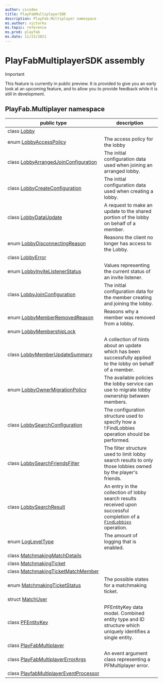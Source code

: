 ```yaml
---
author: vicodex
title: PlayFabMultiplayerSDK
description: PlayFab.Multiplayer namespace
ms.author: victorku
ms.topic: reference
ms.prod: playfab
ms.date: 11/23/2021
---
```


# PlayFabMultiplayerSDK assembly

> [!IMPORTANT]
> This feature is currently in public preview. It is provided to give you an early look at an upcoming feature, and to allow you to provide feedback while it is still in development. 

## PlayFab.Multiplayer namespace

| public type | description |
| --- | --- |
| class [Lobby](./PlayFab.Multiplayer/Lobby.md) |  |
| enum [LobbyAccessPolicy](./PlayFab.Multiplayer/LobbyAccessPolicy.md) | The access policy for the lobby |
| class [LobbyArrangedJoinConfiguration](./PlayFab.Multiplayer/LobbyArrangedJoinConfiguration.md) | The initial configuration data used when joining an arranged lobby. |
| class [LobbyCreateConfiguration](./PlayFab.Multiplayer/LobbyCreateConfiguration.md) | The initial configuration data used when creating a lobby. |
| class [LobbyDataUpdate](./PlayFab.Multiplayer/LobbyDataUpdate.md) | A request to make an update to the shared portion of the lobby on behalf of a member. |
| enum [LobbyDisconnectingReason](./PlayFab.Multiplayer/LobbyDisconnectingReason.md) | Reasons the client no longer has access to the Lobby. |
| class [LobbyError](./PlayFab.Multiplayer/LobbyError.md) |  |
| enum [LobbyInviteListenerStatus](./PlayFab.Multiplayer/LobbyInviteListenerStatus.md) | Values representing the current status of an invite listener. |
| class [LobbyJoinConfiguration](./PlayFab.Multiplayer/LobbyJoinConfiguration.md) | The initial configuration data for the member creating and joining the lobby. |
| enum [LobbyMemberRemovedReason](./PlayFab.Multiplayer/LobbyMemberRemovedReason.md) | Reasons why a member was removed from a lobby. |
| enum [LobbyMembershipLock](./PlayFab.Multiplayer/LobbyMembershipLock.md) |  |
| class [LobbyMemberUpdateSummary](./PlayFab.Multiplayer/LobbyMemberUpdateSummary.md) | A collection of hints about an update which has been successfully applied to the lobby on behalf of a member. |
| enum [LobbyOwnerMigrationPolicy](./PlayFab.Multiplayer/LobbyOwnerMigrationPolicy.md) | The available policies the lobby service can use to migrate lobby ownership between members. |
| class [LobbySearchConfiguration](./PlayFab.Multiplayer/LobbySearchConfiguration.md) | The configuration structure used to specify how a !:FindLobbies operation should be performed. |
| class [LobbySearchFriendsFilter](./PlayFab.Multiplayer/LobbySearchFriendsFilter.md) | The filter structure used to limit lobby search results to only those lobbies owned by the player's friends. |
| class [LobbySearchResult](./PlayFab.Multiplayer/LobbySearchResult.md) | An entry in the collection of lobby search results received upon successful completion of a [`FindLobbies`](./PlayFab.Multiplayer/PlayFabMultiplayer/FindLobbies.md) operation. |
| enum [LogLevelType](./PlayFab.Multiplayer/LogLevelType.md) | The amount of logging that is enabled. |
| class [MatchmakingMatchDetails](./PlayFab.Multiplayer/MatchmakingMatchDetails.md) |  |
| class [MatchmakingTicket](./PlayFab.Multiplayer/MatchmakingTicket.md) |  |
| class [MatchmakingTicketMatchMember](./PlayFab.Multiplayer/MatchmakingTicketMatchMember.md) |  |
| enum [MatchmakingTicketStatus](./PlayFab.Multiplayer/MatchmakingTicketStatus.md) | The possible states for a matchmaking ticket. |
| struct [MatchUser](./PlayFab.Multiplayer/MatchUser.md) |  |
| class [PFEntityKey](./PlayFab.Multiplayer/PFEntityKey.md) | PFEntityKey data model. Combined entity type and ID structure which uniquely identifies a single entity. |
| class [PlayFabMultiplayer](./PlayFab.Multiplayer/PlayFabMultiplayer.md) |  |
| class [PlayFabMultiplayerErrorArgs](./PlayFab.Multiplayer/PlayFabMultiplayerErrorArgs.md) | An event argument class representing a PFMultiplayer error. |
| class [PlayfabMultiplayerEventProcessor](./PlayFab.Multiplayer/PlayfabMultiplayerEventProcessor.md) |  |
